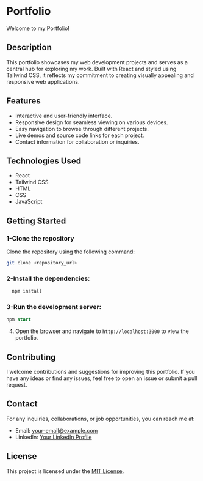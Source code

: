# Portfolio

Welcome to my Portfolio!

## Description

This portfolio showcases my web development projects and serves as a central hub for exploring my work. Built with React and styled using Tailwind CSS, it reflects my commitment to creating visually appealing and responsive web applications.

## Features

- Interactive and user-friendly interface.
- Responsive design for seamless viewing on various devices.
- Easy navigation to browse through different projects.
- Live demos and source code links for each project.
- Contact information for collaboration or inquiries.

## Technologies Used

- React
- Tailwind CSS
- HTML
- CSS
- JavaScript

## Getting Started

### 1-Clone the repository

Clone the repository using the following command:

```bash
git clone <repository_url>

```

###  2-Install the dependencies:

```bash
  npm install

```

### 3-Run the development server:

```sql
npm start
```

4. Open the browser and navigate to `http://localhost:3000` to view the portfolio.

## Contributing

I welcome contributions and suggestions for improving this portfolio. If you have any ideas or find any issues, feel free to open an issue or submit a pull request.

## Contact

For any inquiries, collaborations, or job opportunities, you can reach me at:

- Email: [your-email@example.com](mailto:ahmedsaye23156@gmail.com)
- LinkedIn: [Your LinkedIn Profile](https://www.linkedin.com/in/ahmed-gibran-a67487228/)

## License

This project is licensed under the [MIT License](LICENSE).
